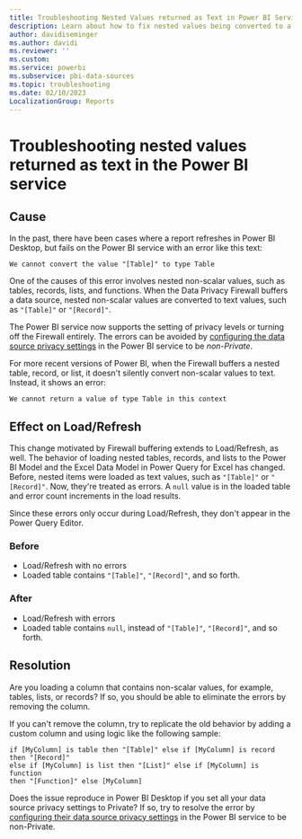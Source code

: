 ```yaml
---
title: Troubleshooting Nested Values returned as Text in Power BI Service
description: Learn about how to fix nested values being converted to a string when using improper data source privacy settings.
author: davidiseminger
ms.author: davidi
ms.reviewer: ''
ms.custom: 
ms.service: powerbi
ms.subservice: pbi-data-sources
ms.topic: troubleshooting
ms.date: 02/10/2023
LocalizationGroup: Reports
---
```

# Troubleshooting nested values returned as text in the Power BI service

## Cause

In the past, there have been cases where a report refreshes in Power BI Desktop, but fails on the Power BI service with an error like this text:

```output
We cannot convert the value "[Table]" to type Table
```

One of the causes of this error involves nested non-scalar values, such as tables, records, lists, and functions. When the Data Privacy Firewall buffers a data source, nested non-scalar values are converted to text values, such as `"[Table]"` or `"[Record]"`.

The Power BI service now supports the setting of privacy levels or turning off the Firewall entirely. The errors can be avoided by [configuring the data source privacy settings](https://powerbi.microsoft.com/blog/privacy-levels-for-cloud-data-sources/) in the Power BI service to be *non-Private*.

For more recent versions of Power BI, when the Firewall buffers a nested table, record, or list, it doesn't silently convert non-scalar values to text. Instead, it shows an error:

```output
We cannot return a value of type Table in this context
```

## Effect on Load/Refresh

This change motivated by Firewall buffering extends to Load/Refresh, as well. The behavior of loading nested tables, records, and lists to the Power BI Model and the Excel Data Model in Power Query for Excel has changed. Before, nested items were loaded as text values, such as `"[Table]"` or `"[Record]"`. Now, they're treated as errors. A `null` value is in the loaded table and error count increments in the load results.

Since these errors only occur during Load/Refresh, they don't appear in the Power Query Editor.

### Before

- Load/Refresh with no errors
- Loaded table contains `"[Table]"`, `"[Record]"`, and so forth.

### After

- Load/Refresh with errors
- Loaded table contains `null`, instead of `"[Table]"`, `"[Record]"`, and so forth.

## Resolution

Are you loading a column that contains non-scalar values, for example, tables, lists, or records? If so, you should be able to eliminate the errors by removing the column.

If you can't remove the column, try to replicate the old behavior by adding a custom column and using logic like the following sample:

```output
if [MyColumn] is table then "[Table]" else if [MyColumn] is record then "[Record]" 
else if [MyColumn] is list then "[List]" else if [MyColumn] is function 
then "[Function]" else [MyColumn]
```

Does the issue reproduce in Power BI Desktop if you set all your data source privacy settings to Private? If so, try to resolve the error by [configuring their data source privacy settings](https://powerbi.microsoft.com/blog/privacy-levels-for-cloud-data-sources/) in the Power BI service to be non-Private.
